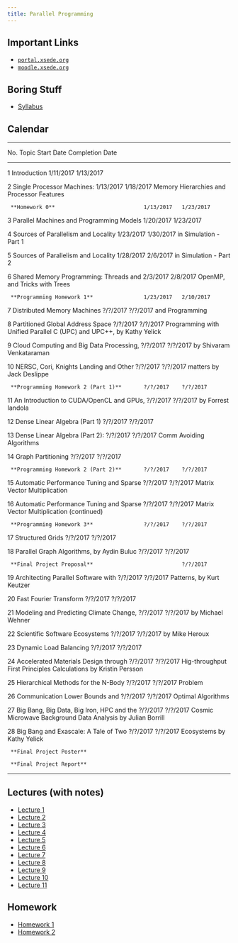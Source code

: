 ```yaml
---
title: Parallel Programming
---
```


## Important Links

* [``portal.xsede.org``](https://portal.xsede.org)
* [``moodle.xsede.org``](https://moodle.xsede.org)


## Boring Stuff

* [Syllabus](/pdf/classes/parp/parp-syllabus.pdf)


## Calendar

----------------------------------------------------------------------------
No.  Topic                                     Start Date  Completion Date
---- ------                                    ----------- ----------------
1    Introduction                              1/11/2017   1/13/2017

2    Single Processor Machines:                1/13/2017   1/18/2017
     Memory Hierarchies and Processor Features

     **Homework 0**                            1/13/2017   1/23/2017

3    Parallel Machines and Programming Models  1/20/2017   1/23/2017

4    Sources of Parallelism and Locality       1/23/2017   1/30/2017
     in Simulation - Part 1

5    Sources of Parallelism and Locality       1/28/2017   2/6/2017
     in Simulation - Part 2

6    Shared Memory Programming: Threads and    2/3/2017    2/8/2017
     OpenMP, and Tricks with Trees

     **Programming Homework 1**                1/23/2017   2/10/2017

7    Distributed Memory Machines               ?/?/2017    ?/?/2017
     and Programming

8    Partitioned Global Address Space          ?/?/2017    ?/?/2017
     Programming with Unified Parallel C
     (UPC) and UPC++, by Kathy Yelick

9    Cloud Computing and Big Data Processing,  ?/?/2017    ?/?/2017
     by Shivaram Venkataraman

10   NERSC, Cori, Knights Landing and Other    ?/?/2017    ?/?/2017
     matters by Jack Deslippe

     **Programming Homework 2 (Part 1)**       ?/?/2017    ?/?/2017

11   An Introduction to CUDA/OpenCL and GPUs,  ?/?/2017    ?/?/2017
     by Forrest Iandola

12   Dense Linear Algebra (Part 1)             ?/?/2017    ?/?/2017

13   Dense Linear Algebra (Part 2):            ?/?/2017    ?/?/2017
     Comm Avoiding Algorithms

14   Graph Partitioning                        ?/?/2017    ?/?/2017

     **Programming Homework 2 (Part 2)**       ?/?/2017    ?/?/2017

15   Automatic Performance Tuning and Sparse   ?/?/2017    ?/?/2017
     Matrix Vector Multiplication

16   Automatic Performance Tuning and Sparse   ?/?/2017    ?/?/2017
     Matrix Vector Multiplication (continued)

     **Programming Homework 3**                ?/?/2017    ?/?/2017

17   Structured Grids                          ?/?/2017    ?/?/2017

18   Parallel Graph Algorithms, by Aydin Buluc ?/?/2017    ?/?/2017

     **Final Project Proposal**                            ?/?/2017

19   Architecting Parallel Software with       ?/?/2017    ?/?/2017
     Patterns, by Kurt Keutzer

20   Fast Fourier Transform                    ?/?/2017    ?/?/2017

21   Modeling and Predicting Climate Change,   ?/?/2017    ?/?/2017
     by Michael Wehner

22   Scientific Software Ecosystems            ?/?/2017    ?/?/2017
     by Mike Heroux

23   Dynamic Load Balancing                    ?/?/2017    ?/?/2017

24   Accelerated Materials Design through      ?/?/2017    ?/?/2017
     Hig-throughput First Principles
     Calculations by Kristin Persson

25   Hierarchical Methods for the N-Body       ?/?/2017    ?/?/2017
     Problem

26   Communication Lower Bounds and            ?/?/2017    ?/?/2017
     Optimal Algorithms

27   Big Bang, Big Data, Big Iron, HPC and the ?/?/2017    ?/?/2017
     Cosmic Microwave Background Data Analysis
     by Julian Borrill

28   Big Bang and Exascale: A Tale of Two      ?/?/2017    ?/?/2017
     Ecosystems by Kathy Yelick

     **Final Project Poster**

     **Final Project Report**
----------------------------------------------------------------------------


## Lectures (with notes)

* [Lecture 1](/classes/parp/notes/lec01.html)
* [Lecture 2](/classes/parp/notes/lec02.html)
* [Lecture 3](/classes/parp/notes/lec03.html)
* [Lecture 4](/classes/parp/notes/lec04.html)
* [Lecture 5](/classes/parp/notes/lec05.html)
* [Lecture 6](/classes/parp/notes/lec06.html)
* [Lecture 7](/classes/parp/notes/lec07.html)
* [Lecture 8](/classes/parp/notes/lec08.html)
* [Lecture 9](/classes/parp/notes/lec09.html)
* [Lecture 10](/classes/parp/notes/lec10.html)
* [Lecture 11](/classes/parp/notes/lec11.html)


## Homework

* [Homework 1](/classes/parp/notes/hw1.html)
* [Homework 2](/classes/parp/notes/hw2.html)

